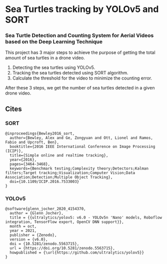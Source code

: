 # Sea Turtles tracking by YOLOv5 and SORT
### Sea Turtle Detection and Counting System for Aerial Videos based on the Deep Learning Technique
This project has 3 major steps to achieve the purpose of getting the total amount of sea turtles in a drone video.

1. Detecting the sea turtles using YOLOv5.
2. Tracking the sea turtles detected using SORT algorithm.
3. Calculate the threshold for the video to minimize the counting error.

After these 3 steps, we get the number of sea turtles detected in a given drone video.

## Cites
### SORT
```
@inproceedings{Bewley2016_sort,
  author={Bewley, Alex and Ge, Zongyuan and Ott, Lionel and Ramos, Fabio and Upcroft, Ben},
  booktitle={2016 IEEE International Conference on Image Processing (ICIP)},
  title={Simple online and realtime tracking},
  year={2016},
  pages={3464-3468},
  keywords={Benchmark testing;Complexity theory;Detectors;Kalman filters;Target tracking;Visualization;Computer Vision;Data Association;Detection;Multiple Object Tracking},
  doi={10.1109/ICIP.2016.7533003}
}
```
### YOLOv5
```
@software{glenn_jocher_2020_4154370,
  author = {Glenn Jocher},
  title = {{ultralytics/yolov5: v6.0 - YOLOv5n 'Nano' models, Roboflow integration, TensorFlow export, OpenCV DNN support}},
  month = oct,
  year = 2021,
  publisher = {Zenodo},
  version = {v6.0},
  doi = {10.5281/zenodo.5563715},
  url = {https://doi.org/10.5281/zenodo.5563715},
  howpublished = {\url{https://github.com/ultralytics/yolov5}}
}
```
